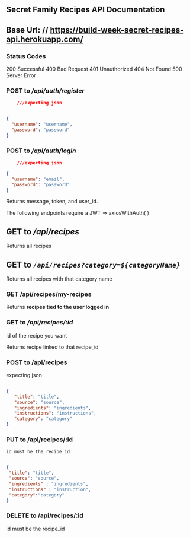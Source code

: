 
## Secret Family Recipes API Documentation

## Base Url: // https://build-week-secret-recipes-api.herokuapp.com/

### Status Codes ###

  200 Successful
  400 Bad Request
  401 Unauthorized
  404 Not Found
  500 Server Error



### POST to _/api/auth/register_ ### 
```json
    ///expecting json


{
  "username": "username",
  "password": "password"
}

```
### POST to _/api/auth/login_ 

```json
    ///expecting json

{
  "username": "email",
  "password": "password"
}


```

Returns message, token, and user_id.

The following endpoints require a JWT => axiosWithAuth( ) 

## GET to _/api/recipes_

Returns  all recipes

## GET to _`/api/recipes?category=${categoryName}`_

Returns all recipes with that category name


### GET /api/recipes/my-recipes

Returns **recipes tied to the user logged in**


###  GET to _/api/recipes/:id_

 id of the recipe you want

 Returns recipe linked to that recipe_id


### POST to /api/recipes

 expecting json
 
 ``` json

{
    "title": "title",
    "source": "source",
    "ingredients": "ingredients",
    "instructions": "instructions",
    "category": "category"
}

```

### PUT to /api/recipes/:id

    id must be the recipe_id

 ``` json expecting json

{
  "title": "title",
  "source": "source",
  "ingredients" : "ingredients",
  "instructions" : "instruction",
  "category":"category"
}

```

### DELETE to /api/recipes/:id

id must be the recipe_id

